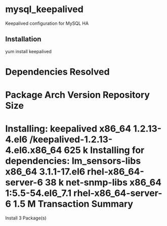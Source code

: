 # mysql_keepalived
Keepalived configuration for MySQL HA

## Installation

yum install keepalived
  
Dependencies Resolved
=============================================================================================================================================================================================================
 Package                                        Arch                                  Version                                            Repository                                                      Size
=============================================================================================================================================================================================================
Installing:
 keepalived                                     x86_64                                1.2.13-4.el6                                       /keepalived-1.2.13-4.el6.x86_64                                625 k
Installing for dependencies:
 lm_sensors-libs                                x86_64                                3.1.1-17.el6                                       rhel-x86_64-server-6                                            38 k
 net-snmp-libs                                  x86_64                                1:5.5-54.el6_7.1                                   rhel-x86_64-server-6                                           1.5 M
Transaction Summary
=============================================================================================================================================================================================================
Install       3 Package(s)